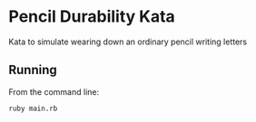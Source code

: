 # Pencil Durability Kata
Kata to simulate wearing down an ordinary pencil writing letters

## Running
From the command line:
```
ruby main.rb
```